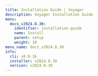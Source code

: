 ```yaml
---
title: Installation Guide | Voyager
description: Voyager Installation Guide
menu:
  docs_v2024.8.30:
    identifier: installation-guide
    name: Install
    parent: setup
    weight: 10
menu_name: docs_v2024.8.30
info:
  cli: v0.0.16
  installer: v2024.8.30
  version: v2024.8.30
---
```


